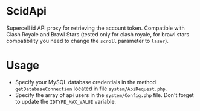 # ScidApi
Supercell id API proxy for retrieving the account token. Compatible with Clash Royale and Brawl Stars (tested only for clash royale, for brawl stars compatibility you need to change the `scroll` parameter to `laser`).
# Usage
* Specify your MySQL database credentials in the method `getDatabaseConnection` located in file `system/ApiRequest.php`.
* Specify the array of api users in the `system/Config.php` file. Don't forget to update the `IDTYPE_MAX_VALUE` variable.
